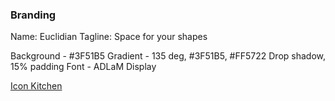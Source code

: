 ### Branding

Name: Euclidian
Tagline: Space for your shapes

Background - #3F51B5
Gradient - 135 deg, #3F51B5, #FF5722
Drop shadow, 15% padding
Font - ADLaM Display

[Icon Kitchen](https://icon.kitchen/i/H4sIAAAAAAAAA1WRQU%2FDMAyF%2F8pkruOwjQLqDdjgsklI2w1xcBMnjZY2VZIWVdP%2BO06qVdBDG39%2Ben5xLzCg7SlAeQGJ%2FnyqqSEoFdpAS1D6NHZcgmlQEyyh0m%2FOOs%2Fkrtg8SjWxY41ZJYwXNiGljwKtaXWC1EbyGR4wnP94z1bPldg8YJbslCIROQ6QpQHj5PaJUma3C0TXQbkqluCNruN0rFyMrpnOllSmV8YoNc1DNqpYVQXbxXRFOefIKhZUFFOE6nZl7VEazp7Zx63gBCI5rv5ZZrROSKniab1mhK3mVZSbnKQLr2kV3E0Pd7twMjH1YdcLa6TBdqKoeW2JHzsUtFDOL0bX%2B0VIKw5Z856t5tkM3BRMYWPsyM2X7R4Pi60JncUR8vw9sg2roE5142Rv00%2F%2FAuOS6w9V%2FG5QTBVGUedTHPIHW%2BmdkXFI89jzPkTnCb6vvyHqGXc%2FAgAA)
